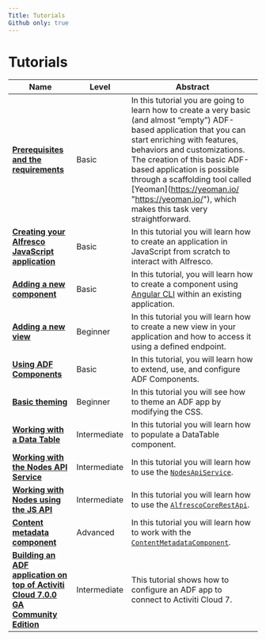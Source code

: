 ```yaml
---
Title: Tutorials
Github only: true
---
```


# Tutorials

| Name | Level | Abstract |
| --- | --- | --- |
| [**Prerequisites and the requirements**](creating-your-first-adf-application.md) | Basic | In this tutorial you are going to learn how to create a very basic (and almost “empty”) ADF-based application that you can start enriching with features, behaviors and customizations. The creation of this basic ADF-based application is possible through a scaffolding tool called [Yeoman]\(https://yeoman.io/ "https://yeoman.io/"), which makes this task very straightforward. |
| [**Creating your Alfresco JavaScript application**](creating-javascript-app-using-alfresco-js-api.md) | Basic | In this tutorial you will learn how to create an application in JavaScript from scratch to interact with Alfresco. |
| [**Adding a new component**](new-component.md) | Basic | In this tutorial, you will learn how to create a component using [Angular CLI](https://cli.angular.io/) within an existing application. |
| [**Adding a new view**](new-view.md) | Beginner | In this tutorial you will learn how to create a new view in your application and how to access it using a defined endpoint. |
| [**Using ADF Components**](using-components.md) | Basic | In this tutorial, you will learn how to extend, use, and configure ADF Components. |
| [**Basic theming**](basic-theming.md) | Beginner | In this tutorial you will see how to theme an ADF app by modifying the CSS.  |
| [**Working with a Data Table**](working-with-data-table.md) | Intermediate | In this tutorial you will learn how to populate a DataTable component. |
| [**Working with the Nodes API Service**](working-with-nodes-api-service.md) | Intermediate | In this tutorial you will learn how to use the [`NodesApiService`](../core/services/nodes-api.service.md). |
| [**Working with Nodes using the JS API**](working-with-nodes-js-api.md) | Intermediate | In this tutorial you will learn how to use the [`AlfrescoCoreRestApi`](https://github.com/Alfresco/alfresco-js-api/tree/master/src/alfresco-core-rest-api). |
| [**Content metadata component**](content-metadata-component.md) | Advanced | In this tutorial you will learn how to work with the [`ContentMetadataComponent`](../../lib/content-services/src/lib/content-metadata/components/content-metadata/content-metadata.component.ts). |
| [**Building an ADF application on top of Activiti Cloud 7.0.0 GA Community Edition**](activiti-7-and-adf.md) | Intermediate | This tutorial shows how to configure an ADF app to connect to Activiti Cloud 7. |
